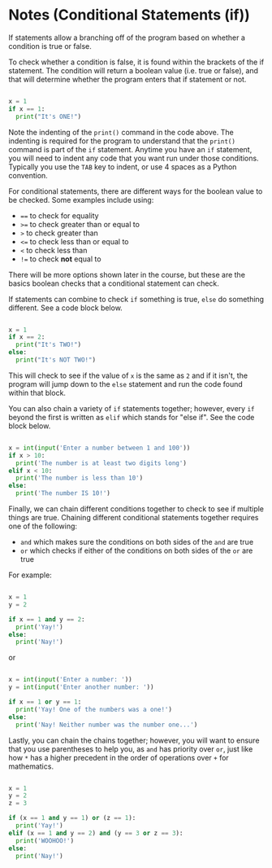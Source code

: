 # Notes (Conditional Statements (if))

If statements allow a branching off of the program based on whether a condition is true or false.

To check whether a condition is false, it is found within the brackets of the if statement.  The condition will return a boolean value (i.e. true or false), and that will determine whether the program enters that if statement or not.

```python

x = 1
if x == 1:
  print("It's ONE!")
```

Note the indenting of the ```print()``` command in the code above.  The indenting is required for the program to understand that the ```print()``` command is part of the ```if``` statement.  Anytime you have an ```if``` statement, you will need to indent any code that you want run under those conditions.  Typically you use the ```TAB``` key to indent, or use 4 spaces as a Python convention.

For conditional statements, there are different ways for the boolean value to be checked.  Some examples include using:
* ```==``` to check for equality
* ```>=``` to check greater than or equal to
* ```>``` to check greater than
* ```<=``` to check less than or equal to
* ```<``` to check less than
* ```!=``` to check **not** equal to

There will be more options shown later in the course, but these are the basics boolean checks that a conditional statement can check.

If statements can combine to check ```if``` something is true, ```else``` do something different.  See a code block below.

```python

x = 1
if x == 2:
  print("It's TWO!")
else:
  print("It's NOT TWO!")
```

This will check to see if the value of ```x``` is the same as ```2``` and if it isn't, the program will jump down to the ```else``` statement and run the code found within that block.

You can also chain a variety of ```if``` statements together; however, every ```if``` beyond the first is written as ```elif``` which stands for "else if".  See the code block below.

```python

x = int(input('Enter a number between 1 and 100'))
if x > 10:
  print('The number is at least two digits long')
elif x < 10:
  print('The number is less than 10')
else:
  print('The number IS 10!')

```

Finally, we can chain different conditions together to check to see if multiple things are true.  Chaining different conditional statements together requires one of the following:
* ```and``` which makes sure the conditions on both sides of the ```and``` are true
* ```or``` which checks if either of the conditions on both sides of the ```or``` are true

For example:
```python

x = 1
y = 2

if x == 1 and y == 2:
  print('Yay!')
else:
  print('Nay!')
```

or

```python

x = int(input('Enter a number: '))
y = int(input('Enter another number: '))

if x == 1 or y == 1:
  print('Yay! One of the numbers was a one!')
else:
  print('Nay! Neither number was the number one...')

```

Lastly, you can chain the chains together; however, you will want to ensure that you use parentheses to help you, as ```and``` has priority over ```or```, just like how ```*``` has a higher precedent in the order of operations over ```+``` for mathematics.

```python

x = 1
y = 2
z = 3

if (x == 1 and y == 1) or (z == 1):
  print('Yay!')
elif (x == 1 and y == 2) and (y == 3 or z == 3):
  print('WOOHOO!')
else:
  print('Nay!')

```
